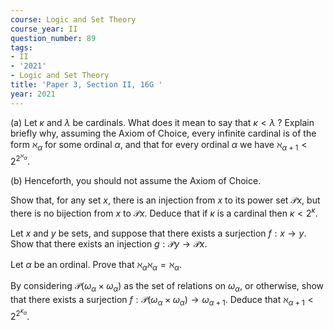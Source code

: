 ```yaml
---
course: Logic and Set Theory
course_year: II
question_number: 89
tags:
- II
- '2021'
- Logic and Set Theory
title: 'Paper 3, Section II, 16G '
year: 2021
---
```




(a) Let $\kappa$ and $\lambda$ be cardinals. What does it mean to say that $\kappa<\lambda$ ? Explain briefly why, assuming the Axiom of Choice, every infinite cardinal is of the form $\aleph_{\alpha}$ for some ordinal $\alpha$, and that for every ordinal $\alpha$ we have $\aleph_{\alpha+1}<2^{2^{\aleph_{\alpha}}}$.

(b) Henceforth, you should not assume the Axiom of Choice.

Show that, for any set $x$, there is an injection from $x$ to its power set $\mathcal{P} x$, but there is no bijection from $x$ to $\mathcal{P} x$. Deduce that if $\kappa$ is a cardinal then $\kappa<2^{\kappa}$.

Let $x$ and $y$ be sets, and suppose that there exists a surjection $f: x \rightarrow y$. Show that there exists an injection $g: \mathcal{P} y \rightarrow \mathcal{P} x$.

Let $\alpha$ be an ordinal. Prove that $\aleph_{\alpha} \aleph_{\alpha}=\aleph_{\alpha}$.

By considering $\mathcal{P}\left(\omega_{\alpha} \times \omega_{\alpha}\right)$ as the set of relations on $\omega_{\alpha}$, or otherwise, show that there exists a surjection $f: \mathcal{P}\left(\omega_{\alpha} \times \omega_{\alpha}\right) \rightarrow \omega_{\alpha+1}$. Deduce that $\aleph_{\alpha+1}<2^{2^{\kappa_{\alpha}}}$.